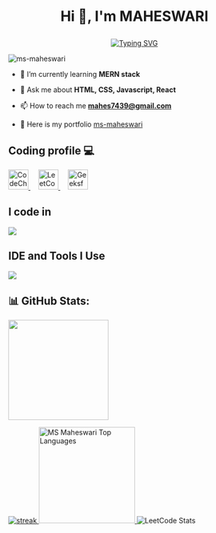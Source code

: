 # <p align="center">Hi 👋, I'm MAHESWARI</p>

<p align="center">
  <a href="https://git.io/typing-svg">
    <img src="https://readme-typing-svg.demolab.com?font=Fira+Code&pause=1000&color=F736A5&center=true&vCenter=true&random=true&width=435&lines=MERN+Stack+Developer+%F0%9F%91%A9%E2%80%8D%F0%9F%92%BB+;Passionate+About+Coding+%3C%2F%3E;Curious+Learner+%F0%9F%93%9A;Problem+Solver+" alt="Typing SVG" />
  </a>
</p>
 
<p align="left">
  <img src="https://komarev.com/ghpvc/?username=ms-maheswari&label=Profile%20views&color=0e75b6&style=flat" alt="ms-maheswari" />
</p>

- 🌱 I’m currently learning **MERN stack**

- 💬 Ask me about **HTML, CSS, Javascript, React**

- 📫 How to reach me **mahes7439@gmail.com**

- 🔭 Here is my portfolio <a href="https://msmaheswari-fe4z71g9x-msmaheswaris-projects.vercel.app" target="_blank">ms-maheswari</a>


## Coding profile 💻

<div align="left">
  <a href="https://www.codechef.com/users/mahes7439" target="_blank">
    <img src="https://cdn.codechef.com/images/cc-logo.svg" alt="CodeChef" width="40" height="40"  />
  </a>
  &nbsp; &nbsp; 
  <a href="https://leetcode.com/ms-maheswari/" target="_blank">
    <img src="https://assets.leetcode.com/users/leetcode/avatar_1568224780.png" alt="LeetCode" width="40" height="40" />
  </a>
  &nbsp; &nbsp; 
  <a href="https://auth.geeksforgeeks.org/user/msmaheswari" target="_blank">
    <img src="https://media.geeksforgeeks.org/wp-content/uploads/20200716222246/Path-219.png" alt="GeeksforGeeks" width="40" height="40"  />
  </a>
</div>



## I code in

<p align="left"> <a href="https://github.com/thinkright20"><img src="https://skillicons.dev/icons?i=c,java,html,css,js,mysql,tailwindcss,mongodb,express,react,nodejs"> </a> </p>

## IDE and Tools I Use

<p align="left"> <a href="https://github.com/thinkright20"><img src="https://skillicons.dev/icons?i=vscode,git,eclipse,github"> </a> </p>

## 📊 GitHub Stats:

<a href="https://github.com/ms-maheswari">
  <img height="200px" src="https://github-readme-stats.vercel.app/api?username=ms-maheswari&hide_border=true&show_icons=true&count_private=true&theme=gruvbox&bg_color=151515">
</p>
</a>
<a href="https://github.com/ms-maheswari">      
<img title="stats" alt="streak" src="https://github-readme-streak-stats.herokuapp.com/?user=ms-maheswari&theme=dark&hide_border=true&stroke=f53b3b"/>
</a> 
<a href="https://github.com/ms-maheswari">
  <img alt="MS Maheswari Top Languages" src="https://github-readme-stats.vercel.app/api/top-langs/?username=ms-maheswari&langs_count=8&layout=compact&theme=gruvbox&hide_border=true&bg_color=151515" height="192px"/>
</a>

<img src="https://leetcard.jacoblin.cool/ms-maheswari?theme=dark&bg=151515&font=Comic%20Neue&ext=contest" alt="LeetCode Stats" />
